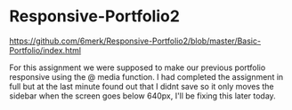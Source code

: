# Responsive-Portfolio2

https://github.com/6merk/Responsive-Portfolio2/blob/master/Basic-Portfolio/index.html

For this assignment we were supposed to make our previous portfolio responsive using the @ media function. I had completed the assignment in full but at the last minute found out that I didnt save so it only moves the sidebar when the screen goes below 640px, I'll be fixing this later today.
